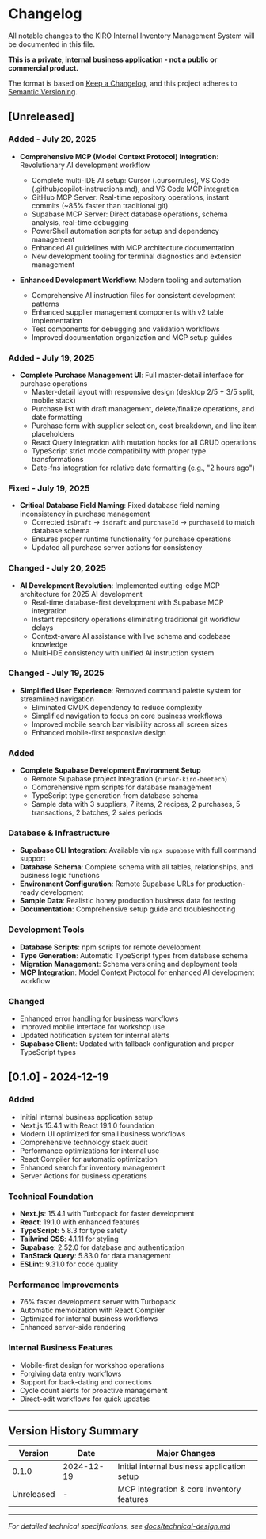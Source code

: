 # Changelog

All notable changes to the KIRO Internal Inventory Management System will be documented in this file.

**This is a private, internal business application - not a public or commercial product.**

The format is based on [Keep a Changelog](https://keepachangelog.com/en/1.0.0/),
and this project adheres to [Semantic Versioning](https://semver.org/spec/v2.0.0.html).

## [Unreleased]

### Added - July 20, 2025

- **Comprehensive MCP (Model Context Protocol) Integration**: Revolutionary AI development workflow
  - Complete multi-IDE AI setup: Cursor (.cursorrules), VS Code (.github/copilot-instructions.md), and VS Code MCP integration
  - GitHub MCP Server: Real-time repository operations, instant commits (~85% faster than traditional git)
  - Supabase MCP Server: Direct database operations, schema analysis, real-time debugging
  - PowerShell automation scripts for setup and dependency management
  - Enhanced AI guidelines with MCP architecture documentation
  - New development tooling for terminal diagnostics and extension management

- **Enhanced Development Workflow**: Modern tooling and automation
  - Comprehensive AI instruction files for consistent development patterns
  - Enhanced supplier management components with v2 table implementation
  - Test components for debugging and validation workflows
  - Improved documentation organization and MCP setup guides

### Added - July 19, 2025

- **Complete Purchase Management UI**: Full master-detail interface for purchase operations
  - Master-detail layout with responsive design (desktop 2/5 + 3/5 split, mobile stack)
  - Purchase list with draft management, delete/finalize operations, and date formatting
  - Purchase form with supplier selection, cost breakdown, and line item placeholders
  - React Query integration with mutation hooks for all CRUD operations
  - TypeScript strict mode compatibility with proper type transformations
  - Date-fns integration for relative date formatting (e.g., "2 hours ago")

### Fixed - July 19, 2025

- **Critical Database Field Naming**: Fixed database field naming inconsistency in purchase management
  - Corrected `isDraft` → `isdraft` and `purchaseId` → `purchaseid` to match database schema
  - Ensures proper runtime functionality for purchase operations
  - Updated all purchase server actions for consistency

### Changed - July 20, 2025

- **AI Development Revolution**: Implemented cutting-edge MCP architecture for 2025 AI development
  - Real-time database-first development with Supabase MCP integration
  - Instant repository operations eliminating traditional git workflow delays
  - Context-aware AI assistance with live schema and codebase knowledge
  - Multi-IDE consistency with unified AI instruction system

### Changed - July 19, 2025

- **Simplified User Experience**: Removed command palette system for streamlined navigation
  - Eliminated CMDK dependency to reduce complexity
  - Simplified navigation to focus on core business workflows
  - Improved mobile search bar visibility across all screen sizes
  - Enhanced mobile-first responsive design

### Added

- **Complete Supabase Development Environment Setup**
  - Remote Supabase project integration (`cursor-kiro-beetech`)
  - Comprehensive npm scripts for database management
  - TypeScript type generation from database schema
  - Sample data with 3 suppliers, 7 items, 2 recipes, 2 purchases, 5 transactions, 2 batches, 2 sales periods

### Database & Infrastructure

- **Supabase CLI Integration**: Available via `npx supabase` with full command support
- **Database Schema**: Complete schema with all tables, relationships, and business logic functions
- **Environment Configuration**: Remote Supabase URLs for production-ready development
- **Sample Data**: Realistic honey production business data for testing
- **Documentation**: Comprehensive setup guide and troubleshooting

### Development Tools

- **Database Scripts**: npm scripts for remote development
- **Type Generation**: Automatic TypeScript types from database schema
- **Migration Management**: Schema versioning and deployment tools
- **MCP Integration**: Model Context Protocol for enhanced AI development workflow

### Changed

- Enhanced error handling for business workflows
- Improved mobile interface for workshop use
- Updated notification system for internal alerts
- **Supabase Client**: Updated with fallback configuration and proper TypeScript types

## [0.1.0] - 2024-12-19

### Added

- Initial internal business application setup
- Next.js 15.4.1 with React 19.1.0 foundation
- Modern UI optimized for small business workflows
- Comprehensive technology stack audit
- Performance optimizations for internal use
- React Compiler for automatic optimization
- Enhanced search for inventory management
- Server Actions for business operations

### Technical Foundation

- **Next.js**: 15.4.1 with Turbopack for faster development
- **React**: 19.1.0 with enhanced features
- **TypeScript**: 5.8.3 for type safety
- **Tailwind CSS**: 4.1.11 for styling
- **Supabase**: 2.52.0 for database and authentication
- **TanStack Query**: 5.83.0 for data management
- **ESLint**: 9.31.0 for code quality

### Performance Improvements

- 76% faster development server with Turbopack
- Automatic memoization with React Compiler
- Optimized for internal business workflows
- Enhanced server-side rendering

### Internal Business Features

- Mobile-first design for workshop operations
- Forgiving data entry workflows
- Support for back-dating and corrections
- Cycle count alerts for proactive management
- Direct-edit workflows for quick updates

---

## Version History Summary

| Version    | Date       | Major Changes                               |
| ---------- | ---------- | ------------------------------------------- |
| 0.1.0      | 2024-12-19 | Initial internal business application setup |
| Unreleased | -          | MCP integration & core inventory features   |

---

_For detailed technical specifications, see [docs/technical-design.md](./docs/technical-design.md)_